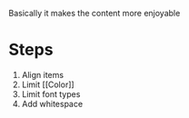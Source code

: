 Basically it makes the content more enjoyable

# Steps

1. Align items
2. Limit [[Color]]
3. Limit font types
4. Add whitespace

